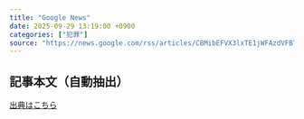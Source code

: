 ```yaml
---
title: "Google News"
date: 2025-09-29 13:19:00 +0900
categories: ["犯罪"]
source: "https://news.google.com/rss/articles/CBMibEFVX3lxTE1jWFAzdVFBTGNyQnN2ckFIdkxKTFV1dkg5QW1sVV9HMnZ3UHpxZ3RGQzlDTjFCVWlvRjhMUFhmX2pOd19MX29FZGh0amNUWlRQcTkwdnNCYnpXd3NTd2VmVlNNejFlRG5LRFktYQ?oc=5"
---
```


## 記事本文（自動抽出）
<body class="y0K44d EA71Tc" id="readabilityBody"></body>

[出典はこちら](https://news.google.com/rss/articles/CBMibEFVX3lxTE1jWFAzdVFBTGNyQnN2ckFIdkxKTFV1dkg5QW1sVV9HMnZ3UHpxZ3RGQzlDTjFCVWlvRjhMUFhmX2pOd19MX29FZGh0amNUWlRQcTkwdnNCYnpXd3NTd2VmVlNNejFlRG5LRFktYQ?oc=5)
